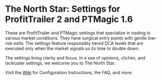 # The North Star: Settings for ProfitTrailer 2 and PTMagic 1.6
These are ProfitTrailer and PTMagic settings that specialize in trading in various market conditions. They have surgical entry points with gentle low-risk exits. The settings feature responsibly tiered DCA levels that are executed only when the market signals us its time to double down.

The settings bring clarity and focus. In a sea of opinions, clichés, and lackluster settings, we welcome you to The North Star.

Visit the [Wiki](https://github.com/stevenshizzleh/the-north-star/wiki) for Configuration Instructions, the FAQ, and more.
